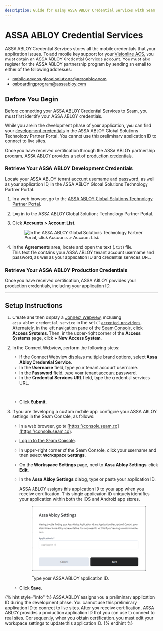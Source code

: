 ```yaml
---
description: Guide for using ASSA ABLOY Credential Services with Seam
---
```


# ASSA ABLOY Credential Services

ASSA ABLOY Credential Services stores all the mobile credentials that your application issues. To add mobile key support for your [Visionline ACS](assa-abloy-visionline-access-control-system-in-development/), you must obtain an ASSA ABLOY Credential Services account. You must also register for the ASSA ABLOY partnership program by sending an email to either of the following addresses:

* [mobile.access.globalsolutions@assaabloy.com](mailto:mobile.access.globalsolutions@assaabloy.com)
* [onboardingprogram@assaabloy.com](mailto:onboardingprogram@assaabloy.com)

## Before You Begin

Before connecting your ASSA ABLOY Credential Services to Seam, you must first identify your ASSA ABLOY credentials.

While you are in the development phase of your application, you can find your [development credentials](assa-abloy-credential-services-credential-manager-in-development.md#retrieve-your-assa-abloy-development-credentials) in the ASSA ABLOY Global Solutions Technology Partner Portal. You cannot use this preliminary application ID to connect to live sites.

Once you have received certification through the ASSA ABLOY partnership program, ASSA ABLOY provides a set of [production credentials](assa-abloy-credential-services-credential-manager-in-development.md#retrieve-your-assa-abloy-production-credentials).

### Retrieve Your ASSA ABLOY Development Credentials

Locate your ASSA ABLOY tenant account username and password, as well as your application ID, in the ASSA ABLOY Global Solutions Technology Partner Portal.

1. In a web browser, go to the [ASSA ABLOY Global Solutions Technology Partner Portal](https://my.assaabloyglobalsolutions.com/tpp).
2. Log in to the ASSA ABLOY Global Solutions Technology Partner Portal.
3.  Click **Accounts > Account List**.

    <figure><img src="../.gitbook/assets/assa-abloy-accounts-account-list-menu-item.png" alt="In the ASSA ABLOY Global Solutions Technology Partner Portal, click Accounts > Account List."><figcaption></figcaption></figure>
4. In the **Agreements** area, locate and open the text (`.txt`) file.\
   This text file contains your ASSA ABLOY tenant account username and password, as well as your application ID and credential services URL.

### Retrieve Your ASSA ABLOY Production Credentials

Once you have received certification, ASSA ABLOY provides your production credentials, including your application ID.

***

## Setup Instructions

1. Create and then display a [Connect Webview](../core-concepts/connect-webviews/), including `assa_abloy_credential_service` in the set of [`accepted_providers`](../api-clients/connect_webviews/#connect_webview-properties).\
   Alternately, in the left navigation pane of the [Seam Console](https://console.seam.co/), click **Access Systems**. Then, in the upper-right corner of the **Access Systems** page, click **+ New Access System**.
2.  In the Connect Webview, perform the following steps:

    * If the Connect Webview displays multiple brand options, select **Assa Abloy Credential Service**.
    * In the **Username** field, type your tenant account username.
    * In the **Password** field, type your tenant account password.
    * In the **Credential Services URL** field, type the credential services URL.

    <figure><img src="../.gitbook/assets/connect-webview-assa-abloy-credential-service-credentials.png" alt="" width="181"><figcaption></figcaption></figure>

    * Click **Submit**.
3. If you are developing a custom mobile app, configure your ASSA ABLOY settings in the Seam Console, as follows:
   * In a web browser, go to [https://console.seam.co](https://console.seam.co).
   * [Log in to the Seam Console](../core-concepts/seam-console/#log-in-to-the-seam-console-using-an-email-address).
   * In upper-right corner of the Seam Console, click your username and then select **Workspace Settings**.
   * On the **Workspace Settings** page, next to **Assa Abloy Settings**, click **Edit**.
   *   In the **Assa Abloy Settings** dialog, type or paste your application ID.

       ASSA ABLOY assigns this application ID to your app when you receive certification. This single application ID uniquely identifies your application within both the iOS and Android app stores.

       <figure><img src="../.gitbook/assets/assa-abloy-settings.png" alt="Type your ASSA ABLOY application ID." width="375"><figcaption><p>Type your ASSA ABLOY application ID.</p></figcaption></figure>
   * Click **Save**.

{% hint style="info" %}
ASSA ABLOY assigns you a preliminary application ID during the development phase. You cannot use this preliminary application ID to connect to live sites. After you receive certification, ASSA ABLOY provides a production application ID that you can use to connect to real sites. Consequently, when you obtain certification, you must edit your workspace settings to update this application ID.
{% endhint %}

